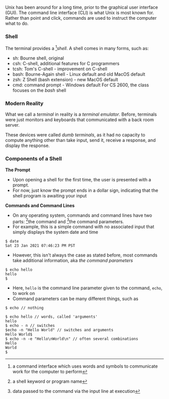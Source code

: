 Unix has been around for a long time, prior to the graphical user interface (GUI). The command line interface (CLI) is what Unix is most known for. Rather than point and click, commands are used to instruct the computer what to do.

### Shell
The terminal provides a [^1]*shell*. A shell comes in many forms, such as:
- sh: Bourne shell, original
- csh: C-shell, additional features for C programmers
- tcsh: Tom's C-shell - improvement on C-shell
- bash: Bourne-Again shell - Linux default and old MacOS default
- zsh: Z Shell (bash extension) - new MacOS default
- cmd: command prompt - Windows default
For CS 2600, the class focuses on the *bash* shell

### Modern Reality
What we call a *terminal* in reality is a *terminal emulator*. Before, terminals were just monitors and keyboards that communicated with a back room server.

These devices were called *dumb terminals*, as it had no capacity to compute anything other than take input, send it, receive a response, and display the response.

### Components of a Shell
**The Prompt**
- Upon opening a shell for the first time, the user is presented with a prompt.
- For now, just know the prompt ends in a dollar sign, indicating that the shell program is awaiting your input

**Commands and Command Lines**
- On any operating system, commands and command lines have two parts: [^2]the command and [^3]the command parameters.
- For example, this is a simple command with no associated input that simply displays the system date and time

```
$ date
Sat 23 Jan 2021 07:46:23 PM PST
```

- However, this isn't always the case as stated before, most commands take additional information, aka *the command parameters*

```
$ echo hello
hello
$
```

- Here, `hello` is the command line parameter given to the command, `echo`, to work on
- Command parameters can be many different things, such as

```
$ echo // nothing

$ echo hello // words, called 'arguments'
hello
$ echo - n // switches
$echo -n "Hello World" // switches and arguments
Hello World$
$ echo -n -e "Hello\nWorld\n" // often several combinations
Hello
World
$
```


[^1]: a command interface which uses words and symbols to communicate work for the computer to perform

[^2]: a shell keyword or program name

[^3]: data passed to the command via the input line at execution
